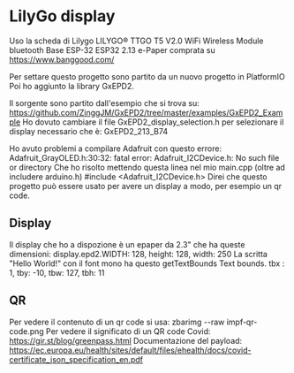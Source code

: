# LilyGo display 
Uso la scheda  di Lilygo 
LILYGO® TTGO T5 V2.0 WiFi Wireless Module bluetooth Base ESP-32 ESP32 2.13 e-Paper
comprata su https://www.banggood.com/

Per settare questo progetto sono partito da un nuovo progetto in PlatformIO
Poi ho aggiunto la library GxEPD2.

Il sorgente sono partito dall'esempio che si trova su:
https://github.com/ZinggJM/GxEPD2/tree/master/examples/GxEPD2_Example
Ho dovuto cambiare il file GxEPD2_display_selection.h
per selezionare il display necessario che è:
GxEPD2_213_B74

Ho avuto problemi a compilare Adafruit con questo errore:
Adafruit_GrayOLED.h:30:32: fatal error: Adafruit_I2CDevice.h: No such file or directory
Che ho risolto mettendo questa linea nel mio main.cpp (oltre ad includere arduino.h)
#include <Adafruit_I2CDevice.h>
Direi che questo progetto può essere usato per avere un display a modo, per esempio un qr code.

## Display
Il display che ho a dispozione è un epaper da 2.3" che ha queste dimensioni:
display.epd2.WIDTH: 128, height: 128, width: 250
La scritta "Hello World!" con il font mono ha questo getTextBounds
Text bounds. tbx : 1, tby: -10, tbw: 127, tbh: 11

## QR
Per vedere il contenuto di un qr code si usa:
zbarimg --raw impf-qr-code.png
Per vedere il significato di un QR code Covid:
https://gir.st/blog/greenpass.html
Documentazione del payload:
https://ec.europa.eu/health/sites/default/files/ehealth/docs/covid-certificate_json_specification_en.pdf